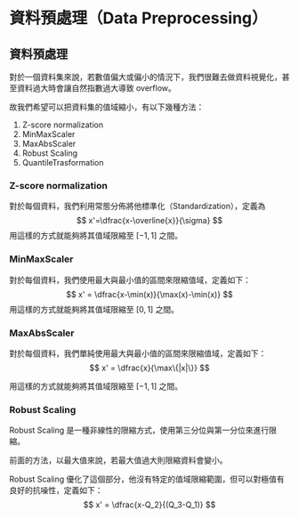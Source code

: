 # 資料預處理（Data Preprocessing）

## 資料預處理

對於一個資料集來說，若數值偏大或偏小的情況下，我們很難去做資料視覺化，甚至資料過大時會讓自然指數過大導致 overflow。

故我們希望可以把資料集的值域縮小，有以下幾種方法：

1. Z-score normalization
2. MinMaxScaler
3. MaxAbsScaler
4. Robust Scaling
5. QuantileTrasformation



### Z-score normalization

對於每個資料，我們利用常態分佈將他標準化（Standardization），定義為
$$
x'=\dfrac{x-\overline{x}}{\sigma}
$$
用這樣的方式就能夠將其值域限縮至 $[-1, 1]$ 之間。



### MinMaxScaler

對於每個資料，我們使用最大與最小值的區間來限縮值域，定義如下：
$$
x' = \dfrac{x-\min(x)}{\max(x)-\min(x)}
$$
用這樣的方式就能夠將其值域限縮至 $[0, 1]$ 之間。



### MaxAbsScaler

對於每個資料，我們單純使用最大與最小值的區間來限縮值域，定義如下：
$$
x' = \dfrac{x}{\max\{|x|\}}
$$


用這樣的方式就能夠將其值域限縮至 $[-1, 1]$ 之間。



### Robust Scaling

Robust Scaling 是一種非線性的限縮方式，使用第三分位與第一分位來進行限縮。

前面的方法，以最大值來說，若最大值過大則限縮資料會變小。

Robust Scaling 優化了這個部分，他沒有特定的值域限縮範圍，但可以對極值有良好的抗噪性，定義如下：
$$
x' = \dfrac{x-Q_2}{(Q_3-Q_1)}
$$


